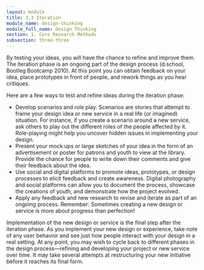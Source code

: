 ```yaml
---
layout: module
title: 3.3 Iteration
module_name: design-thinking
module_full_name: Design Thinking
section: 1. Core Research Methods
subsection: three-three
---
```


By testing your ideas, you will have the chance to refine and improve them. The iteration phase is an ongoing part of the design process (d.school, Bootleg Bootcamp 2010). At this point you can obtain feedback on your idea, place prototypes in front of people, and rework things as you hear critiques.  

Here are a few ways to test and refine ideas during the iteration phase: 
- Develop scenarios and role play. Scenarios are stories that attempt to frame your design idea or new service in a real life (or imagined) situation. For instance, if you create a scenario around a new service, ask others to play out the different roles of the people affected by it. Role-playing might help you uncover hidden issues in implementing your design. 
- Present your mock ups or large sketches of your idea in the form of an advertisement or poster for patrons and youth to view at the library. Provide the chance for people to write down their comments and give their feedback about the idea.  
- Use social and digital platforms to promote ideas, prototypes, or design processes to elicit feedback and create awareness. Digital photography and social platforms can allow you to document the process, showcase the creations of youth, and demonstrate how the project evolved.  
- Apply any feedback and new research to revise and iterate as part of an ongoing process. Remember: Sometimes creating a new design or service is more about progress than perfection!  

Implementation of the new design or service is the final step after the iteration phase. As you implement your new design or experience, take note of any user behavior and see just how people interact with your design in a real setting. At any point, you may wish to cycle back to different phases in the design process—refining and developing your project or new service over time. It may take several attempts at restructuring your new initiative before it reaches its final form.
